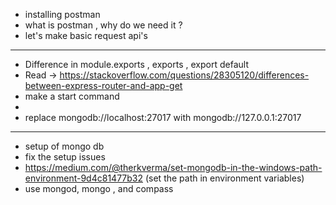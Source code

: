 - installing postman
- what is postman , why do we need it ?
- let's make basic request api's

---

- Difference in module.exports , exports , export default
- Read -> https://stackoverflow.com/questions/28305120/differences-between-express-router-and-app-get
- make a start command
-
- replace
  mongodb://localhost:27017 with mongodb://127.0.0.1:27017

---

- setup of mongo db
- fix the setup issues
- https://medium.com/@therkverma/set-mongodb-in-the-windows-path-environment-9d4c81477b32
  (set the path in environment variables)
- use mongod, mongo , and compass
